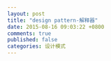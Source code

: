 ```yaml
---
layout: post
title: "design pattern-解释器"
date: 2015-08-16 09:03:22 +0800
comments: true
published: false
categories: 设计模式
---
```

